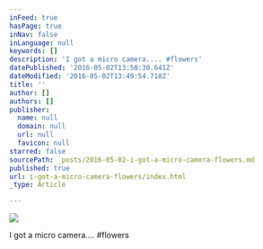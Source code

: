 ```yaml
---
inFeed: true
hasPage: true
inNav: false
inLanguage: null
keywords: []
description: 'I got a micro camera.... #flowers'
datePublished: '2016-05-02T13:50:30.641Z'
dateModified: '2016-05-02T13:49:54.718Z'
title: ''
author: []
authors: []
publisher:
  name: null
  domain: null
  url: null
  favicon: null
starred: false
sourcePath: _posts/2016-05-02-i-got-a-micro-camera-flowers.md
published: true
url: i-got-a-micro-camera-flowers/index.html
_type: Article

---
```

![](https://the-grid-user-content.s3-us-west-2.amazonaws.com/888e9f55-2a8c-4f02-ba73-077d60f7cf2f.jpg)

I got a micro camera.... \#flowers